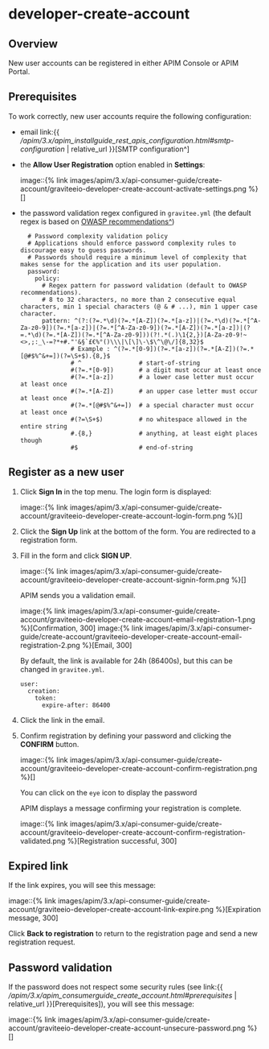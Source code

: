 # developer-create-account

## Overview

New user accounts can be registered in either APIM Console or APIM Portal.

## Prerequisites

To work correctly, new user accounts require the following configuration:

* email link:\{{ _/apim/3.x/apim\_installguide\_rest\_apis\_configuration.html#smtp-configuration_ | relative\_url \}}\[SMTP configuration^]
*   the **Allow User Registration** option enabled in **Settings**:

    image::\{% link images/apim/3.x/api-consumer-guide/create-account/graviteeio-developer-create-account-activate-settings.png %\}\[]
*   the password validation regex configured in `gravitee.yml` (the default regex is based on [OWASP recommendations^](https://owasp.org/www-community/OWASP\_Validation\_Regex\_Repository))

    ```
      # Password complexity validation policy
      # Applications should enforce password complexity rules to discourage easy to guess passwords.
      # Passwords should require a minimum level of complexity that makes sense for the application and its user population.
      password:
        policy:
          # Regex pattern for password validation (default to OWASP recommendations).
          # 8 to 32 characters, no more than 2 consecutive equal characters, min 1 special characters (@ & # ...), min 1 upper case character.
          pattern: ^(?:(?=.*\d)(?=.*[A-Z])(?=.*[a-z])|(?=.*\d)(?=.*[^A-Za-z0-9])(?=.*[a-z])|(?=.*[^A-Za-z0-9])(?=.*[A-Z])(?=.*[a-z])|(?=.*\d)(?=.*[A-Z])(?=.*[^A-Za-z0-9]))(?!.*(.)\1{2,})[A-Za-z0-9!~<>,;:_\-=?*+#."'&§`£€%°()\\\|\[\]\-\$\^\@\/]{8,32}$
                  # Example : ^(?=.*[0-9])(?=.*[a-z])(?=.*[A-Z])(?=.*[@#$%^&+=])(?=\S+$).{8,}$
                  # ^                # start-of-string
                  #(?=.*[0-9])       # a digit must occur at least once
                  #(?=.*[a-z])       # a lower case letter must occur at least once
                  #(?=.*[A-Z])       # an upper case letter must occur at least once
                  #(?=.*[@#$%^&+=])  # a special character must occur at least once
                  #(?=\S+$)          # no whitespace allowed in the entire string
                  #.{8,}             # anything, at least eight places though
                  #$                 # end-of-string
    ```

## Register as a new user

1.  Click **Sign In** in the top menu. The login form is displayed:

    image::\{% link images/apim/3.x/api-consumer-guide/create-account/graviteeio-developer-create-account-login-form.png %\}\[]
2. Click the **Sign Up** link at the bottom of the form. You are redirected to a registration form.
3.  Fill in the form and click **SIGN UP**.

    image::\{% link images/apim/3.x/api-consumer-guide/create-account/graviteeio-developer-create-account-signin-form.png %\}\[]

    APIM sends you a validation email.

    image:\{% link images/apim/3.x/api-consumer-guide/create-account/graviteeio-developer-create-account-email-registration-1.png %\}\[Confirmation, 300] image:\{% link images/apim/3.x/api-consumer-guide/create-account/graviteeio-developer-create-account-email-registration-2.png %\}\[Email, 300]

    By default, the link is available for 24h (86400s), but this can be changed in `gravitee.yml`.

    ```
    user:
      creation:
        token:
          expire-after: 86400
    ```
4. Click the link in the email.
5.  Confirm registration by defining your password and clicking the **CONFIRM** button.

    image::\{% link images/apim/3.x/api-consumer-guide/create-account/graviteeio-developer-create-account-confirm-registration.png %\}\[]

    You can click on the `eye` icon to display the password

    APIM displays a message confirming your registration is complete.

    image::\{% link images/apim/3.x/api-consumer-guide/create-account/graviteeio-developer-create-account-confirm-registration-validated.png %\}\[Registration successful, 300]

## Expired link

If the link expires, you will see this message:

image::\{% link images/apim/3.x/api-consumer-guide/create-account/graviteeio-developer-create-account-link-expire.png %\}\[Expiration message, 300]

Click **Back to registration** to return to the registration page and send a new registration request.

## Password validation

If the password does not respect some security rules (see link:\{{ _/apim/3.x/apim\_consumerguide\_create\_account.html#prerequisites_ | relative\_url \}}\[Prerequisites]), you will see this message:

image::\{% link images/apim/3.x/api-consumer-guide/create-account/graviteeio-developer-create-account-unsecure-password.png %\}\[]
